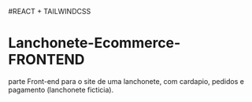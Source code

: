 #REACT + TAILWINDCSS

# Lanchonete-Ecommerce-FRONTEND
parte Front-end para o site de uma lanchonete, com cardapio, pedidos e pagamento (lanchonete ficticia).

